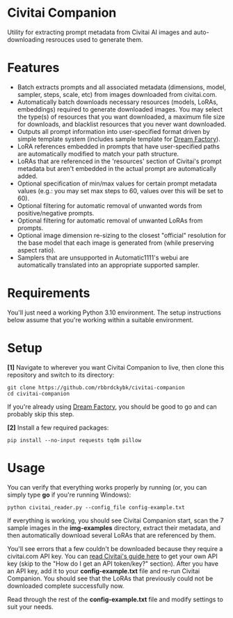 # Civitai Companion

 Utility for extracting prompt metadata from Civitai AI images and auto-downloading resrouces used to generate them.

# Features

 * Batch extracts prompts and all associated metadata (dimensions, model, sampler, steps, scale, etc) from images downloaded from civitai.com.
 * Automatically batch downloads necessary resources (models, LoRAs, embeddings) required to generate downloaded images. You may select the type(s) of resources that you want downloaded, a maximum file size for downloads, and blacklist resources that you never want downloaded.
 * Outputs all prompt information into user-specified format driven by simple template system (includes sample template for [Dream Factory](https://github.com/rbbrdckybk/dream-factory)).
 * LoRA references embedded in prompts that have user-specified paths are automatically modified to match your path structure.
 * LoRAs that are referenced in the 'resources' section of Civitai's prompt metadata but aren't embedded in the actual prompt are automatically added.
 * Optional specification of min/max values for certain prompt metadata values (e.g.: you may set max steps to 60, values over this will be set to 60).
 * Optional filtering for automatic removal of unwanted words from positive/negative prompts.
 * Optional filtering for automatic removal of unwanted LoRAs from prompts.
 * Optional image dimension re-sizing to the closest "official" resolution for the base model that each image is generated from (while preserving aspect ratio).
 * Samplers that are unsupported in Automatic1111's webui are automatically translated into an appropriate supported sampler.

# Requirements

You'll just need a working Python 3.10 environment. The setup instructions below assume that you're working within a suitable environment.

# Setup

**[1]** Navigate to wherever you want Civitai Companion to live, then clone this repository and switch to its directory:
```
git clone https://github.com/rbbrdckybk/civitai-companion
cd civitai-companion
```

If you're already using [Dream Factory](https://github.com/rbbrdckybk/dream-factory), you should be good to go and can probably skip this step.

**[2]** Install a few required packages:
```
pip install --no-input requests tqdm pillow
```

# Usage

You can verify that everything works properly by running (or, you can simply type **go** if you're running Windows):
```
python civitai_reader.py --config_file config-example.txt
```

If everything is working, you should see Civitai Companion start, scan the 7 sample images in the **img-examples** directory, extract their metadata, and then automatically download several LoRAs that are referenced by them.

You'll see errors that a few couldn't be downloaded because they require a civitai.com API key. You can [read Civitai's guide here](https://education.civitai.com/civitais-guide-to-downloading-via-api/) to get your own API key (skip to the "How do I get an API token/key?" section). After you have an API key, add it to your **config-example.txt** file and re-run Civitai Companion. You should see that the LoRAs that previously could not be downloaded complete successfully now.

Read through the rest of the **config-example.txt** file and modify settings to suit your needs.